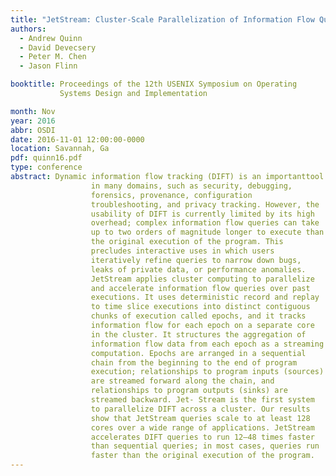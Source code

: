 ```yaml
---
title: "JetStream: Cluster-Scale Parallelization of Information Flow Queries"
authors:
  - Andrew Quinn
  - David Devecsery
  - Peter M. Chen
  - Jason Flinn

booktitle: Proceedings of the 12th USENIX Symposium on Operating
           Systems Design and Implementation

month: Nov
year: 2016
abbr: OSDI
date: 2016-11-01 12:00:00-0000
location: Savannah, Ga
pdf: quinn16.pdf
type: conference
abstract: Dynamic information flow tracking (DIFT) is an importanttool
                  in many domains, such as security, debugging,
                  forensics, provenance, configuration
                  troubleshooting, and privacy tracking. However, the
                  usability of DIFT is currently limited by its high
                  overhead; complex information flow queries can take
                  up to two orders of magnitude longer to execute than
                  the original execution of the program. This
                  precludes interactive uses in which users
                  iteratively refine queries to narrow down bugs,
                  leaks of private data, or performance anomalies.
                  JetStream applies cluster computing to parallelize
                  and accelerate information flow queries over past
                  executions. It uses deterministic record and replay
                  to time slice executions into distinct contiguous
                  chunks of execution called epochs, and it tracks
                  information flow for each epoch on a separate core
                  in the cluster. It structures the aggregation of
                  information flow data from each epoch as a streaming
                  computation. Epochs are arranged in a sequential
                  chain from the beginning to the end of program
                  execution; relationships to program inputs (sources)
                  are streamed forward along the chain, and
                  relationships to program outputs (sinks) are
                  streamed backward. Jet- Stream is the first system
                  to parallelize DIFT across a cluster. Our results
                  show that JetStream queries scale to at least 128
                  cores over a wide range of applications. JetStream
                  accelerates DIFT queries to run 12–48 times faster
                  than sequential queries; in most cases, queries run
                  faster than the original execution of the program.
---
```

